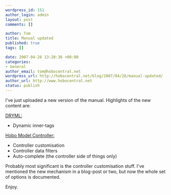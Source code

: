 ```yaml
--- 
wordpress_id: 151
author_login: admin
layout: post
comments: []

author: Tom
title: Manual updated
published: true
tags: []

date: 2007-04-26 13:20:36 +00:00
categories: 
- General
author_email: tom@hobocentral.net
wordpress_url: http://hobocentral.net/blog/2007/04/26/manual-updated/
author_url: http://www.hobocentral.net
status: publish
---
```

I've just uploaded a new version of the manual. Highlights of the new content are:

[DRYML:](/manual/chapters/3_dryml.html)

 * Dynamic inner-tags

[Hobo Model Controller:](/manual/chapters/4_hobo_model_controller.html)

 * Controller customisation
 * Controller data filters
 * Auto-complete (the controller side of things only)

Probably most significant is the controller customisation stuff. I've mentioned the new mechanism in a blog-post or two, but now the whole set of options is documented.

Enjoy.
